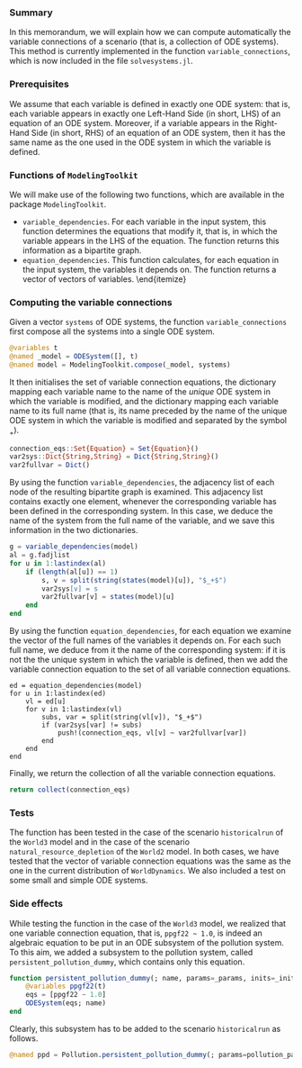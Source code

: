 
### Summary
In this memorandum, we will explain how we can compute automatically the variable connections of a scenario (that is, a collection of ODE systems). This method is currently implemented in the function `variable_connections`, which is now included in the file `solvesystems.jl`.

### Prerequisites

We assume that each variable is defined in exactly one ODE system: that is, each variable appears in exactly one Left-Hand Side (in short, LHS) of an equation of an ODE system. Moreover, if a variable appears in the Right-Hand Side (in short, RHS) of an equation of an ODE system, then it has the same name as the one used in the ODE system in which the variable is defined.

### Functions of `ModelingToolkit`

We will make use of the following two functions, which are available in the package `ModelingToolkit`.

- `variable_dependencies`. For each variable in the input system, this function determines the equations that modify it, that is, in which the variable appears in the LHS of the equation. The function returns this information as a bipartite graph.
- `equation_dependencies`. This function calculates, for each equation in the input system, the variables it depends on. The function returns a vector of vectors of variables.
\end{itemize}

### Computing the variable connections

Given a vector `systems` of ODE systems, the function `variable_connections` first compose all the systems into a single ODE system.

```jl
@variables t
@named _model = ODESystem([], t)
@named model = ModelingToolkit.compose(_model, systems)
```

It then initialises the set of variable connection equations, the dictionary mapping each variable name to the name of the *unique* ODE system in which the variable is modified, and the dictionary mapping each variable name to its full name (that is, its name preceded by the name of the unique ODE system in which the variable is modified and separated by the symbol $_+$).

```jl
connection_eqs::Set{Equation} = Set{Equation}()
var2sys::Dict{String,String} = Dict{String,String}()
var2fullvar = Dict()
```

By using the function `variable_dependencies`, the adjacency list of each node of the resulting bipartite graph is examined. This adjacency list contains exactly one element, whenever the corresponding variable has been defined in the corresponding system. In this case, we deduce the name of the system from the full name of the variable, and we save this information in the two dictionaries.

```jl
g = variable_dependencies(model)
al = g.fadjlist
for u in 1:lastindex(al)
    if (length(al[u]) == 1)
        s, v = split(string(states(model)[u]), "$_+$")
        var2sys[v] = s
        var2fullvar[v] = states(model)[u]
    end
end
```

By using the function `equation_dependencies`, for each equation we examine the vector of the full names of the variables it depends on. For each such full name, we deduce from it the name of the corresponding system: if it is not the the unique system in which the variable is defined, then we add the variable connection equation to the set of all variable connection equations.

```jl[breaklines=true,frame=single]
ed = equation_dependencies(model)
for u in 1:lastindex(ed)
    vl = ed[u]
    for v in 1:lastindex(vl)
        subs, var = split(string(vl[v]), "$_+$")
        if (var2sys[var] != subs)
            push!(connection_eqs, vl[v] ~ var2fullvar[var])
        end
    end
end
```

Finally, we return the collection of all the variable connection equations.

```jl
return collect(connection_eqs)
```

### Tests

The function has been tested in the case of the scenario `historicalrun` of the `World3` model and in the case of the scenario `natural_resource_depletion` of the `World2` model. In both cases, we have tested that the vector of variable connection equations was the same as the one in the current distribution of `WorldDynamics`. We also included a test on some small and simple ODE systems.

### Side effects

While testing the function in the case of the `World3` model, we realized that one variable connection equation, that is, `ppgf22 ~ 1.0`, is indeed an algebraic equation to be put in an ODE subsystem of the pollution system. To this aim, we added a subsystem to the pollution system, called `persistent_pollution_dummy`, which contains only this equation.

```jl
function persistent_pollution_dummy(; name, params=_params, inits=_inits, tables=_tables, ranges=_ranges)
    @variables ppgf22(t)
    eqs = [ppgf22 ~ 1.0]
    ODESystem(eqs; name)
end
```
Clearly, this subsystem has to be added to the scenario `historicalrun` as follows.

```jl
@named ppd = Pollution.persistent_pollution_dummy(; params=pollution_params, inits=pollution_inits, tables=pollution_tables, ranges=pollution_ranges)
```
